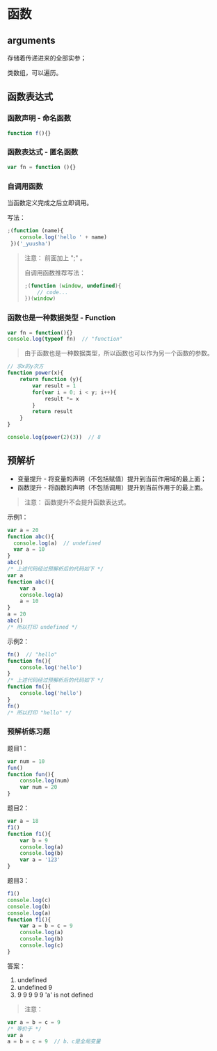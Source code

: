 # 函数

## arguments

存储着传递进来的全部实参；

类数组，可以遍历。

## 函数表达式

### 函数声明 - 命名函数

```js
function f(){}
```

### 函数表达式 - 匿名函数

```js
var fn = function (){}
```

### 自调用函数

当函数定义完成之后立即调用。

写法：

```js
;(function (name){
    console.log('hello ' + name)
 })('_yuusha')
```

> 注意： 前面加上 ";" 。
>
> 自调用函数推荐写法：
>
> ```js
> ;(function (window, undefined){
>     // code...
> })(window)
> ```
>
> 

### 函数也是一种数据类型 - Function

```js
var fn = function(){}
console.log(typeof fn)  // "function"
```

> 由于函数也是一种数据类型，所以函数也可以作为另一个函数的参数。

```js
// 求x的y次方
function power(x){
    return function (y){
        var result = 1
        for(var i = 0; i < y; i++){
            result *= x
        }
        return result
    }
}

console.log(power(2)(3))  // 8
```

## 预解析

- 变量提升 - 将变量的声明（不包括赋值）提升到当前作用域的最上面；
- 函数提升 - 将函数的声明（不包括调用）提升到当前作用于的最上面。
> 注意： 函数提升不会提升函数表达式。

示例1：

```js
var a = 20
function abc(){
  console.log(a)  // undefined
  var a = 10
}
abc()
/* 上述代码经过预解析后的代码如下 */
var a
function abc(){
    var a
    console.log(a)
    a = 10
}
a = 20
abc()
/* 所以打印 undefined */
```

示例2：

```js
fn()  // "hello"
function fn(){
    console.log('hello')
}
/* 上述代码经过预解析后的代码如下 */
function fn(){
    console.log('hello')
}
fn()
/* 所以打印 "hello" */
```

### 预解析练习题

题目1：

```js
var num = 10
fun()
function fun(){
    console.log(num)
    var num = 20
}
```

题目2：

```js
var a = 18
f1()
function f1(){
    var b = 9
    console.log(a)
    console.log(b)
    var a = '123'
}
```

题目3：

```js
f1()
console.log(c)
console.log(b)
console.log(a)
function f1(){
    var a = b = c = 9
    console.log(a)
    console.log(b)
    console.log(c)
}
```

答案：

1. undefined
2. undefined  9
3. 9  9  9  9  9  'a' is not defined

> 注意： 

```js
var a = b = c = 9
/* 等价于 */
var a
a = b = c = 9  // b、c是全局变量
```

